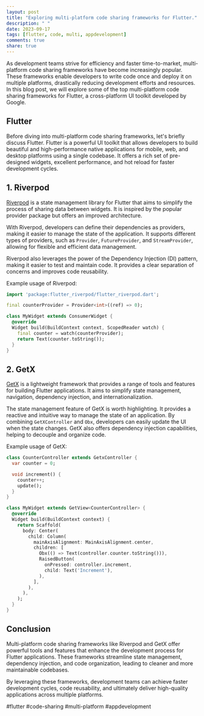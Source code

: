 ```yaml
---
layout: post
title: "Exploring multi-platform code sharing frameworks for Flutter."
description: " "
date: 2023-09-17
tags: [flutter, code, multi, appdevelopment]
comments: true
share: true
---
```


As development teams strive for efficiency and faster time-to-market, multi-platform code sharing frameworks have become increasingly popular. These frameworks enable developers to write code once and deploy it on multiple platforms, drastically reducing development efforts and resources. In this blog post, we will explore some of the top multi-platform code sharing frameworks for Flutter, a cross-platform UI toolkit developed by Google.

## Flutter

Before diving into multi-platform code sharing frameworks, let's briefly discuss Flutter. Flutter is a powerful UI toolkit that allows developers to build beautiful and high-performance native applications for mobile, web, and desktop platforms using a single codebase. It offers a rich set of pre-designed widgets, excellent performance, and hot reload for faster development cycles.

## 1. Riverpod

[Riverpod](https://pub.dev/packages/riverpod) is a state management library for Flutter that aims to simplify the process of sharing data between widgets. It is inspired by the popular provider package but offers an improved architecture.

With Riverpod, developers can define their dependencies as providers, making it easier to manage the state of the application. It supports different types of providers, such as `Provider`, `FutureProvider`, and `StreamProvider`, allowing for flexible and efficient data management.

Riverpod also leverages the power of the Dependency Injection (DI) pattern, making it easier to test and maintain code. It provides a clear separation of concerns and improves code reusability.

Example usage of Riverpod:

```dart
import 'package:flutter_riverpod/flutter_riverpod.dart';

final counterProvider = Provider<int>((ref) => 0);

class MyWidget extends ConsumerWidget {
  @override
  Widget build(BuildContext context, ScopedReader watch) {
    final counter = watch(counterProvider);
    return Text(counter.toString());
  }
}
```

## 2. GetX

[GetX](https://pub.dev/packages/get) is a lightweight framework that provides a range of tools and features for building Flutter applications. It aims to simplify state management, navigation, dependency injection, and internationalization.

The state management feature of GetX is worth highlighting. It provides a reactive and intuitive way to manage the state of an application. By combining `GetXController` and `Obx`, developers can easily update the UI when the state changes. GetX also offers dependency injection capabilities, helping to decouple and organize code.

Example usage of GetX:

```dart
class CounterController extends GetxController {
  var counter = 0;

  void increment() {
    counter++;
    update();
  }
}

class MyWidget extends GetView<CounterController> {
  @override
  Widget build(BuildContext context) {
    return Scaffold(
      body: Center(
        child: Column(
          mainAxisAlignment: MainAxisAlignment.center,
          children: [
            Obx(() => Text(controller.counter.toString())),
            RaisedButton(
              onPressed: controller.increment,
              child: Text('Increment'),
            ),
          ],
        ),
      ),
    );
  }
}
```

## Conclusion

Multi-platform code sharing frameworks like Riverpod and GetX offer powerful tools and features that enhance the development process for Flutter applications. These frameworks streamline state management, dependency injection, and code organization, leading to cleaner and more maintainable codebases.

By leveraging these frameworks, development teams can achieve faster development cycles, code reusability, and ultimately deliver high-quality applications across multiple platforms.

#flutter #code-sharing #multi-platform #appdevelopment